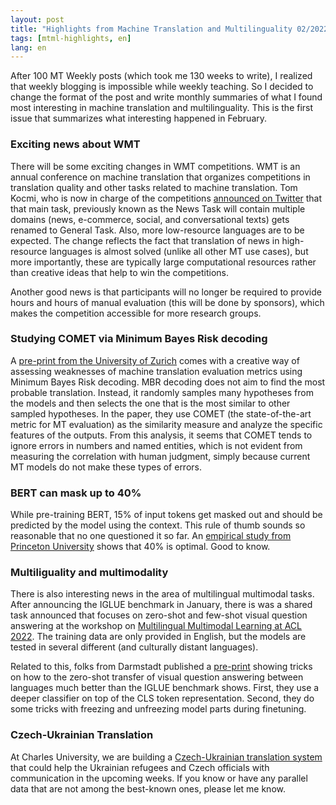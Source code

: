 ```yaml
---
layout: post
title: "Highlights from Machine Translation and Multilinguality 02/2022"
tags: [mtml-highlights, en]
lang: en
---
```


After 100 MT Weekly posts (which took me 130 weeks to write), I realized that
weekly blogging is impossible while weekly teaching. So I decided to change the
format of the post and write monthly summaries of what I found most interesting
in machine translation and multilinguality. This is the first issue that
summarizes what interesting happened in February.

### Exciting news about WMT

There will be some exciting changes in WMT competitions. WMT is an annual
conference on machine translation that organizes competitions in translation
quality and other tasks related to machine translation. Tom Kocmi, who is now
in charge of the competitions [announced on
Twitter](https://twitter.com/KocmiTom/status/1491835342063812609) that that
main task, previously known as the News Task will contain multiple domains
(news, e-commerce, social, and conversational texts) gets renamed to General
Task.  Also, more low-resource languages are to be expected. The change
reflects the fact that translation of news in high-resource languages is almost
solved (unlike all other MT use cases), but more importantly, these are
typically large computational resources rather than creative ideas that help to
win the competitions.

Another good news is that participants will no longer be required to provide
hours and hours of manual evaluation (this will be done by sponsors), which
makes the competition accessible for more research groups.

### Studying COMET via Minimum Bayes Risk decoding

A [pre-print from the University of
Zurich](https://arxiv.org/pdf/2202.05148.pdf) comes with a creative way of
assessing weaknesses of machine translation evaluation metrics using Minimum
Bayes Risk decoding. MBR decoding does not aim to find the most probable
translation.  Instead, it randomly samples many hypotheses from the models and
then selects the one that is the most similar to other sampled hypotheses. In
the paper, they use COMET (the state-of-the-art metric for MT evaluation) as
the similarity measure and analyze the specific features of the outputs. From
this analysis, it seems that COMET tends to ignore errors in numbers and named
entities, which is not evident from measuring the correlation with human
judgment, simply because current MT models do not make these types of errors.

### BERT can mask up to 40%

While pre-training BERT, 15% of input tokens get masked out and should be
predicted by the model using the context. This rule of thumb sounds so
reasonable that no one questioned it so far. An [empirical study from Princeton
University](https://arxiv.org/pdf/2202.08005.pdf) shows that 40% is optimal.
Good to know.

### Multiliguality and multimodality

There is also interesting news in the area of multilingual multimodal tasks.
After announcing the IGLUE benchmark in January, there is was a shared task
announced that focuses on zero-shot and few-shot visual question answering at
the workshop on [Multilingual Multimodal Learning at ACL
2022](https://mml-workshop.github.io/shared_task.html). The training data are
only provided in English, but the models are tested in several different (and
culturally distant languages).

Related to this, folks from Darmstadt published a
[pre-print](https://arxiv.org/abs/2202.07630) showing tricks on how to the
zero-shot transfer of visual question answering between languages much better
than the IGLUE benchmark shows. First, they use a deeper classifier on top of
the CLS token representation. Second, they do some tricks with freezing and
unfreezing model parts during finetuning.

### Czech-Ukrainian Translation

At Charles University, we are building a [Czech-Ukrainian translation
system](https://ufal.mff.cuni.cz/ufal-ukraine) that could help the Ukrainian
refugees and Czech officials with communication in the upcoming weeks. If you
know or have any parallel data that are not among the best-known ones, please
let me know.
